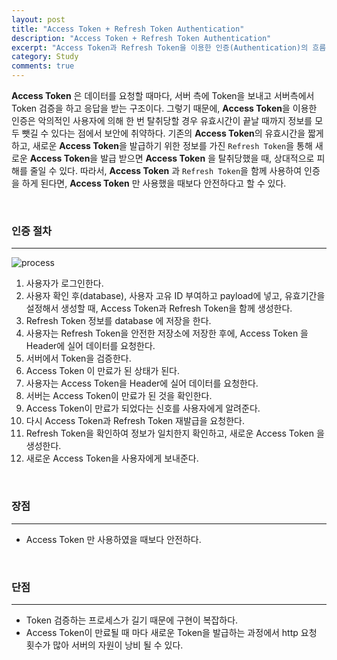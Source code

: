 ```yaml
---
layout: post
title: "Access Token + Refresh Token Authentication"
description: "Access Token + Refresh Token Authentication"
excerpt: "Access Token과 Refresh Token을 이용한 인증(Authentication)의 흐름에 대해서 알아보자."
category: Study
comments: true
---
```


**Access Token** 은 데이터를 요청할 때마다, 서버 측에 Token을 보내고 서버측에서 Token 검증을 하고 응답을 받는 구조이다.
그렇기 때문에, **Access Token**을 이용한 인증은 악의적인 사용자에 의해 한 번 탈취당할 경우 유효시간이 끝날 때까지 정보를 모두 뺏길 수 있다는 점에서 보안에 취약하다.
기존의 **Access Token**의 유효시간을 짧게 하고, 새로운 **Access Token**을 발급하기 위한 정보를 가진 `Refresh Token`을 통해 
새로운 **Access Token**을 발급 받으면 **Access Token** 을 탈취당했을 때, 상대적으로 피해를 줄일 수 있다.
따라서, **Access Token** 과 `Refresh Token`을 함께 사용하여 인증을 하게 된다면, **Access Token** 만 사용했을 때보다 안전하다고 할 수 있다.

<br>

### 인증 절차
---

![process]({{site.baseurl}}/img/post/study/refresh-token/process.png)

1. 사용자가 로그인한다.
2. 사용자 확인 후(database), 사용자 고유 ID 부여하고 payload에 넣고, 유효기간을 설정해서 생성할 때, Access Token과 Refresh Token을 함께 생성한다.
3. Refresh Token 정보를 database 에 저장을 한다.
4. 사용자는 Refresh Token을 안전한 저장소에 저장한 후에, Access Token 을 Header에 실어 데이터를 요청한다.
5. 서버에서 Token을 검증한다.
6. Access Token 이 만료가 된 상태가 된다.
7. 사용자는 Access Token을 Header에 실어 데이터를 요청한다.
8. 서버는 Access Token이 만료가 된 것을 확인한다.
9. Access Token이 만료가 되었다는 신호를 사용자에게 알려준다.
10. 다시 Access Token과 Refresh Token 재발급을 요청한다.
11. Refresh Token을 확인하여 정보가 일치한지 확인하고, 새로운 Access Token 을 생성한다.
12. 새로운 Access Token을 사용자에게 보내준다.


<br>

### 장점
---

+ Access Token 만 사용하였을 때보다 안전하다. 

<br>

### 단점
---

+ Token 검증하는 프로세스가 길기 때문에 구현이 복잡하다.
+ Access Token이 만료될 때 마다 새로운 Token을 발급하는 과정에서 http 요청 횟수가 많아 서버의 자원이 낭비 될 수 있다.


<br>
<br>
